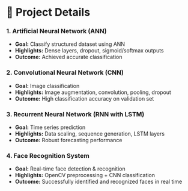 # 📑 Project Details  

### 1. Artificial Neural Network (ANN)  
- **Goal:** Classify structured dataset using ANN  
- **Highlights:** Dense layers, dropout, sigmoid/softmax outputs  
- **Outcome:** Achieved accurate classification  

### 2. Convolutional Neural Network (CNN)  
- **Goal:** Image classification  
- **Highlights:** Image augmentation, convolution, pooling, dropout  
- **Outcome:** High classification accuracy on validation set  

### 3. Recurrent Neural Network (RNN with LSTM)  
- **Goal:** Time series prediction  
- **Highlights:** Data scaling, sequence generation, LSTM layers  
- **Outcome:** Robust forecasting performance  

### 4. Face Recognition System  
- **Goal:** Real-time face detection & recognition  
- **Highlights:** OpenCV preprocessing + CNN classification  
- **Outcome:** Successfully identified and recognized faces in real time  

